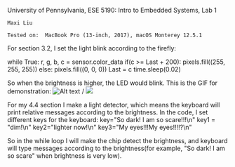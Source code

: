 University of Pennsylvania, ESE 5190: Intro to Embedded Systems, Lab 1

    Maxi Liu
         
    Tested on:  MacBook Pro (13-inch, 2017), macOS Monterey 12.5.1


For section 3.2, I set the light blink according to the firefly:

while True:
    r, g, b, c = sensor.color_data
    if(c >= Last + 200):
        pixels.fill((255, 255, 255))
    else:
        pixels.fill((0, 0, 0))
    Last = c
    time.sleep(0.02)
    
So when the brightness is higher, the LED would blink.
This is the GIF for demonstration:
![Alt text](firefly.gif) / ![](firefly.gif)

For my 4.4 section I make a light detector, which means the keyboard will print relative messages according to the brightness. 
In the code, I set different keys for the keyboard:
key="So dark! I am so scare!!!\n"
key1 =  "dim!\n"
key2="lighter now!\n"
key3="My eyes!!!My eyes!!!!?\n"


So in the while loop I will make the chip detect the brightness, and keyboard will type messages according to the brightness(for example, "So dark! I am so scare" when brightness is very low). 


